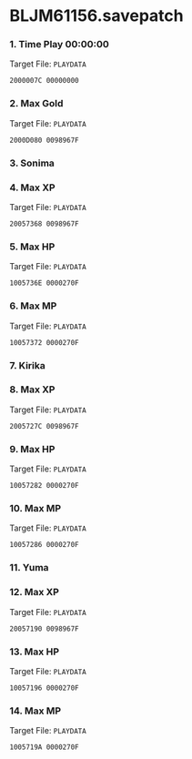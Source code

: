 # BLJM61156.savepatch

### 1. Time Play 00:00:00

Target File: `PLAYDATA`

```
2000007C 00000000
```

### 2. Max Gold

Target File: `PLAYDATA`

```
2000D080 0098967F
```

### 3. Sonima
### 4. Max XP

Target File: `PLAYDATA`

```
20057368 0098967F
```

### 5. Max HP

Target File: `PLAYDATA`

```
1005736E 0000270F
```

### 6. Max MP

Target File: `PLAYDATA`

```
10057372 0000270F
```

### 7. Kirika
### 8. Max XP

Target File: `PLAYDATA`

```
2005727C 0098967F
```

### 9. Max HP

Target File: `PLAYDATA`

```
10057282 0000270F
```

### 10. Max MP

Target File: `PLAYDATA`

```
10057286 0000270F
```

### 11. Yuma
### 12. Max XP

Target File: `PLAYDATA`

```
20057190 0098967F
```

### 13. Max HP

Target File: `PLAYDATA`

```
10057196 0000270F
```

### 14. Max MP

Target File: `PLAYDATA`

```
1005719A 0000270F
```

